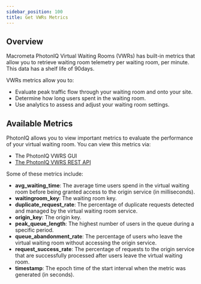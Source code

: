 ```yaml
---
sidebar_position: 100
title: Get VWRs Metrics
---
```


## Overview

Macrometa PhotonIQ Virtual Waiting Rooms (VWRs) has built-in metrics that allow you to retrieve waiting room telemetry per waiting room, per minute. This data has a shelf life of 90days. 

VWRs metrics allow you to:

- Evaluate peak traffic flow through your waiting room and onto your site.
- Determine how long users spent in the waiting room.
- Use analytics to assess and adjust your waiting room settings.


## Available Metrics

PhotonIQ allows you to view important metrics to evaluate the performance of your virtual waiting room. You can view this metrics via:
- The PhotonIQ VWRS GUI
- [The PhotonIQ VWRS REST API](https://www.macrometa.com/docs/apiVwrs#/operations/filterMetricsByDate)

Some of these metrics include:

- **avg_waiting_time**: The average time users spend in the virtual waiting room before being granted access to the origin service (in milliseconds).
- **waitingroom_key**: The waiting room key.
- **duplicate_request_rate**: The percentage of duplicate requests detected and managed by the virtual waiting room service.
- **origin_key**: The origin key.
- **peak_queue_length**: The highest number of users in the queue during a specific period.
- **queue_abandonment_rate**: The percentage of users who leave the virtual waiting room without accessing the origin service.
- **request_success_rate**: The percentage of requests to the origin service that are successfully processed after users leave the virtual waiting room.
- **timestamp**: The epoch time of the start interval when the metric was generated (in seconds).

